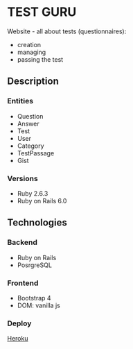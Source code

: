 # TEST GURU

Website - all about tests (questionnaires):
- creation
- managing
- passing the test

## Description

### Entities
- Question
- Answer
- Test
- User
- Category
- TestPassage
- Gist

### Versions
- Ruby 2.6.3
- Ruby on Rails 6.0

## Technologies

### Backend
- Ruby on Rails
- PosrgreSQL

### Frontend
- Bootstrap 4
- DOM: vanilla js

### Deploy
[Heroku](https://test-sensei.herokuapp.com/)

